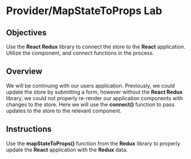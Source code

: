 # Provider/MapStateToProps Lab

## Objectives
Use the __React Redux__ library to connect the store to the __React__ application.  
Utilize the __<Provider />__ component, and connect functions in the process.

## Overview

We will be continuing with our users application. Previously, we could update the store by submitting a form, however without the __React Redux__ library, we could not properly re-render our application components with changes to the store. Here we will use the __connect()__ function to pass updates to the store to the relevant component.

## Instructions

Use the __mapStateToProps()__ function from the __Redux__ library to properly update the __React__ application with the __Redux__ data.
